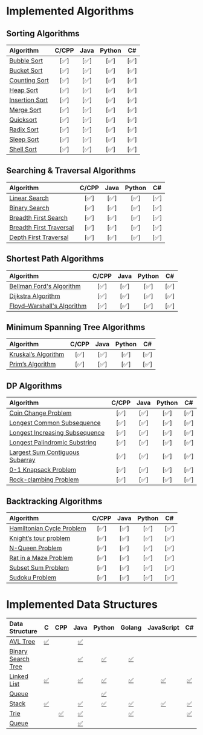 
# Implemented Algorithms

## Sorting Algorithms

| Algorithm | C/CPP | Java | Python | C# |
|:--------------|:----------------:|:----------------:|:----------------:|:-----------------:|
| [Bubble Sort](http://www.geeksforgeeks.org/sleep-sort-king-laziness-sorting-sleeping/) | [:white_check_mark:] | [:white_check_mark:] | [:white_check_mark:] | [:white_check_mark:] |
| [Bucket Sort](http://www.cdn.geeksforgeeks.org/bucket-sort-2/)| [:white_check_mark:] | [:white_check_mark:] | [:white_check_mark:] | [:white_check_mark:] |
| [Counting Sort](http://www.geeksforgeeks.org/counting-sort/)| [:white_check_mark:] | [:white_check_mark:] | [:white_check_mark:] | [:white_check_mark:] |
| [Heap Sort](https://en.wikipedia.org/wiki/Heapsort) | [:white_check_mark:] | [:white_check_mark:] | [:white_check_mark:] | [:white_check_mark:] |
| [Insertion Sort](https://en.wikipedia.org/wiki/Insertion_sort) | [:white_check_mark:] | [:white_check_mark:] | [:white_check_mark:] | [:white_check_mark:] |
| [Merge Sort](https://www.khanacademy.org/computing/computer-science/algorithms/merge-sort/a/overview-of-merge-sort) | [:white_check_mark:] | [:white_check_mark:] | [:white_check_mark:] | [:white_check_mark:] |
| [Quicksort](https://en.wikipedia.org/wiki/Quicksort) | [:white_check_mark:] | [:white_check_mark:] | [:white_check_mark:] | [:white_check_mark:] |
| [Radix Sort](http://www.geeksforgeeks.org/radix-sort/) | [:white_check_mark:] | [:white_check_mark:] | [:white_check_mark:] | [:white_check_mark:] |
| [Sleep Sort](http://www.geeksforgeeks.org/sleep-sort-king-laziness-sorting-sleeping/) | [:white_check_mark:] | [:white_check_mark:] | [:white_check_mark:] | [:white_check_mark:] |
| [Shell Sort](https://en.wikipedia.org/wiki/Shellsort) | [:white_check_mark:] | [:white_check_mark:] | [:white_check_mark:] | [:white_check_mark:] |


## Searching & Traversal Algorithms

| Algorithm | C/CPP | Java | Python | C# |
|:--------------|:----------------:|:----------------:|:----------------:|:-----------------:|
| [Linear Search](https://en.wikipedia.org/wiki/Binary_search_algorithm) | [:white_check_mark:] | [:white_check_mark:] | [:white_check_mark:] | [:white_check_mark:] |
| [Binary Search](https://en.wikipedia.org/wiki/Binary_search_algorithm) | [:white_check_mark:] | [:white_check_mark:] | [:white_check_mark:] | [:white_check_mark:] |
| [Breadth First Search](https://en.wikipedia.org/wiki/Bubble_sort) | [:white_check_mark:] | [:white_check_mark:] | [:white_check_mark:] | [:white_check_mark:] |
| [Breadth First Traversal](https://www.cs.bu.edu/teaching/c/tree/breadth-first/) | [:white_check_mark:] | [:white_check_mark:] | [:white_check_mark:] | [:white_check_mark:] |
| [Depth First Traversal](http://www.geeksforgeeks.org/depth-first-traversal-for-a-graph/) | [:white_check_mark:] | [:white_check_mark:] | [:white_check_mark:] | [:white_check_mark:] |


## Shortest Path Algorithms

| Algorithm | C/CPP | Java | Python | C# |
|:--------------|:----------------:|:----------------:|:----------------:|:-----------------:|
| [Bellman Ford's Algorithm](https://www.hackerearth.com/practice/algorithms/graphs/shortest-path-algorithms/tutorial/) | [:white_check_mark:] | [:white_check_mark:] | [:white_check_mark:] | [:white_check_mark:] |
| [Dijkstra Algorithm](https://en.wikipedia.org/wiki/Dijkstra's_algorithm) | [:white_check_mark:] | [:white_check_mark:] | [:white_check_mark:] | [:white_check_mark:] |
| [Floyd–Warshall's Algorithm](https://www.hackerearth.com/practice/algorithms/graphs/shortest-path-algorithms/tutorial/) | [:white_check_mark:] | [:white_check_mark:] | [:white_check_mark:] | [:white_check_mark:] |


## Minimum Spanning Tree Algorithms

| Algorithm | C/CPP | Java | Python | C# |
|:--------------|:----------------:|:----------------:|:----------------:|:-----------------:|
| [Kruskal’s Algorithm](https://www.hackerearth.com/practice/algorithms/graphs/minimum-spanning-tree/tutorial/) | [:white_check_mark:] | [:white_check_mark:] | [:white_check_mark:] | [:white_check_mark:] |
| [Prim’s Algorithm](https://www.hackerearth.com/practice/algorithms/graphs/minimum-spanning-tree/tutorial/) | [:white_check_mark:] | [:white_check_mark:] | [:white_check_mark:] | [:white_check_mark:] |


## DP Algorithms

| Algorithm | C/CPP | Java | Python | C# |
|:--------------|:----------------:|:----------------:|:----------------:|:-----------------:|
| [Coin Change Problem](http://www.algorithmist.com/index.php/Coin_Change) | [:white_check_mark:] | [:white_check_mark:] | [:white_check_mark:] | [:white_check_mark:] |
| [Longest Common Subsequence](http://www.geeksforgeeks.org/dynamic-programming-set-4-longest-common-subsequence) | [:white_check_mark:] | [:white_check_mark:] | [:white_check_mark:] | [:white_check_mark:] |
| [Longest Increasing Subsequence](http://www.geeksforgeeks.org/dynamic-programming-set-4-longest-common-subsequence) | [:white_check_mark:] | [:white_check_mark:] | [:white_check_mark:] | [:white_check_mark:] |
| [Longest Palindromic Substring](http://www.geeksforgeeks.org/longest-palindrome-substring-set-1/) | [:white_check_mark:] | [:white_check_mark:] | [:white_check_mark:] | [:white_check_mark:] |
| [Largest Sum Contiguous Subarray](http://www.geeksforgeeks.org/largest-sum-contiguous-subarray/) | [:white_check_mark:] | [:white_check_mark:] | [:white_check_mark:] | [:white_check_mark:] |
| [0-1 Knapsack Problem](http://www.geeksforgeeks.org/dynamic-programming-set-4-longest-common-subsequence) | [:white_check_mark:] | [:white_check_mark:] | [:white_check_mark:] | [:white_check_mark:] |
| [Rock-clambing Problem](http://www.geeksforgeeks.org/dynamic-programming-set-4-longest-common-subsequence) | [:white_check_mark:] | [:white_check_mark:] | [:white_check_mark:] | [:white_check_mark:] |


## Backtracking Algorithms

| Algorithm | C/CPP | Java | Python | C# |
|:--------------|:----------------:|:----------------:|:----------------:|:-----------------:|
| [Hamiltonian Cycle Problem](https://en.wikipedia.org/wiki/Eight_queens_puzzle) | [:white_check_mark:] | [:white_check_mark:] | [:white_check_mark:] | [:white_check_mark:] |
| [Knight’s tour problem](https://en.wikipedia.org/wiki/Eight_queens_puzzle) | [:white_check_mark:] | [:white_check_mark:] | [:white_check_mark:] | [:white_check_mark:] |
| [N-Queen Problem](https://en.wikipedia.org/wiki/Eight_queens_puzzle) | [:white_check_mark:] | [:white_check_mark:] | [:white_check_mark:] | [:white_check_mark:] |
| [Rat in a Maze Problem](https://en.wikipedia.org/wiki/Eight_queens_puzzle) | [:white_check_mark:] | [:white_check_mark:] | [:white_check_mark:] | [:white_check_mark:] |
| [Subset Sum Problem](https://en.wikipedia.org/wiki/Eight_queens_puzzle) | [:white_check_mark:] | [:white_check_mark:] | [:white_check_mark:] | [:white_check_mark:] |
| [Sudoku Problem](https://en.wikipedia.org/wiki/Eight_queens_puzzle) | [:white_check_mark:] | [:white_check_mark:] | [:white_check_mark:] | [:white_check_mark:] |


# Implemented Data Structures

| Data Structure | C | CPP | Java | Python | Golang | JavaScript | C# |
|:--------------|:----------------:|:----------------:|:----------------:|:-----------------:|:-----------------:|:-----------------:|:-----------------:|
| [AVL Tree](http://www.geeksforgeeks.org/avl-tree-set-1-insertion)|[:white_check_mark:](avl_tree/avl_tree.c)| |[:white_check_mark:](avl_tree/AvlTree.java) | | | | |
| [Binary Search Tree](https://en.wikipedia.org/wiki/Binary_search_tree) | | | [:white_check_mark:](binary_search_tree/BinarySearchTree.java) | [:white_check_mark:](binary_search_tree/BinarySearchTree.py) | [:white_check_mark:](binary_search_tree/binary_search_tree.go) | | |
| [Linked List](https://en.wikipedia.org/wiki/Linked_list) | [:white_check_mark:](linked_list/linkedList.c.c) | | [:white_check_mark:](linked_list/LinkedList.java) | [:white_check_mark:](linked_list/linked_list.py) | [:white_check_mark:](linked_list/linked_list.go) | [:white_check_mark:](linked_list/linkedList.js) | [:white_check_mark:](linked_list/LinkedList.cs) |
| [Queue](https://en.wikipedia.org/wiki/Queue_(abstract_data_type)) | | | | [:white_check_mark:](queue/queue.py) | | | |
| [Stack](https://en.wikipedia.org/wiki/Stack_(abstract_data_type)) | [:white_check_mark:](stack/stack.c) | | [:white_check_mark:](stack/Stack.java) | [:white_check_mark:](stack/stack.py) | [:white_check_mark:](stack/stack.go) | [:white_check_mark:](stack/stack.js) | [:white_check_mark:](stack/Stack.cs) |
| [Trie](https://en.wikipedia.org/wiki/Trie) | | [:white_check_mark:](trie/trie.cpp) | [:white_check_mark:](trie/Trie.java) | | [:white_check_mark:](trie/trie.go) | | [:white_check_mark:](trie/Trie.cs) | |
| [Queue](https://en.wikipedia.org/wiki/Queue_(abstract_data_type)) | | | [:white_check_mark:](queue/Queue.java) | | | | | |
